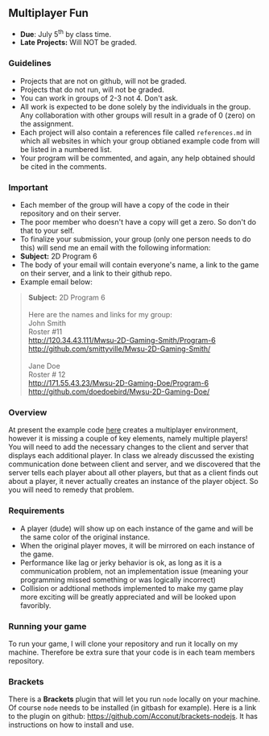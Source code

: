## Multiplayer Fun
- **Due**: July 5<sup>th</sup> by class time.
- **Late Projects:** Will NOT be graded. 

### Guidelines
- Projects that are not on github, will not be graded. 
- Projects that do not run, will not be graded.
- You can work in groups of 2-3 not 4. Don't ask.
- All work is expected to be done solely by the individuals in the group. Any collaboration with other groups will result in a grade of 0 (zero) on the assignment.
- Each project will also contain a references file called `references.md` in which all websites in which your group obtianed example code from will be listed in a numbered list.
- Your program will be commented, and again, any help obtained should be cited in the comments.

### Important
- Each member of the group will have a copy of the code in their repository and on their server. 
- The poor member who doesn't have a copy will get a zero. So don't do that to your self.
- To finalize your submission, your group (only one person needs to do this) will send me an email with the following information:
- **Subject:** 2D Program 6
- The body of your email will contain everyone's name, a link to the game on their server, and a link to their github repo.
- Example email below:

> **Subject:** 2D Program 6<br><br>
> Here are the names and links for my group:<br>
John Smith<br>
Roster #11<br>
  http://120.34.43.111/Mwsu-2D-Gaming-Smith/Program-6<br>
  http://github.com/smittyville/Mwsu-2D-Gaming-Smith/<br><br>
  Jane Doe<br>
  Roster # 12<br>
  http://171.55.43.23/Mwsu-2D-Gaming-Doe/Program-6<br>
  http://github.com/doedoebird/Mwsu-2D-Gaming-Doe/<br>  

### Overview

At present the example code [here](https://github.com/rugbyprof/Mwsu-Mobile-Gaming/blob/master/multiPlayer.zip) creates a multiplayer environment, however it is missing a couple of key elements, namely multiple players! You will need to add the necessary changes to the client and server that displays each additional player. In class we already discussed the existing communication done between client and server, and we discovered that the server tells each player about all other players, but that as a client finds out about a player, it never actually creates an instance of the player object. So you will need to remedy that problem.

### Requirements

- A player (dude) will show up on each instance of the game and will be the same color of the original instance.
- When the original player moves, it will be mirrored on each instance of the game. 
- Performance like lag or jerky behavior is ok, as long as it is a communication problem, not an implementation issue (meaning your programming missed something or was logically incorrect)
- Collision or addtional methods implemented to make my game play more exciting will be greatly appreciated and will be looked upon favoribly.

### Running your game

To run your game, I will clone your repository and run it locally on my machine. Therefore be extra sure that your code is in each team members repository.

### Brackets

There is a **Brackets** plugin that will let you run `node` locally on your machine. Of course `node` needs to be installed (in gitbash for example). Here is a link to the plugin on github: https://github.com/Acconut/brackets-nodejs. It has instructions on how to install and use. 
